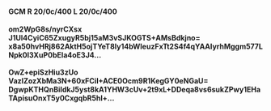 #### GCM R 20/0c/400 L 20/0c/400
**om2WpG8s/nyrCXsx**<br/>**J1Ul4CyiC65ZxugyR5bj15aM3vSJKOGTS+AMsBdkjno=**<br/>**x8a50hvHRj862AktH5ojTYeT8ly14bWleuzFxTt2S4f4qYAAIyrhMggm577LNpk0l3XuP0bEIa4oE3J4...**<br/><br/>
**OwZ+epiSzHiu3zUo**<br/>**VazIZozXbMa3N+60xFCiI+ACE0Ocm9R1KegGY0eNGaU=**<br/>**DgwpKTHQnBiIdkJ5yst8kA1YHW3cUv+2t9xL+DDeqa8vs6sukZPwy1EHaTApisuOnxT5y0CxgqbR5hl+...**